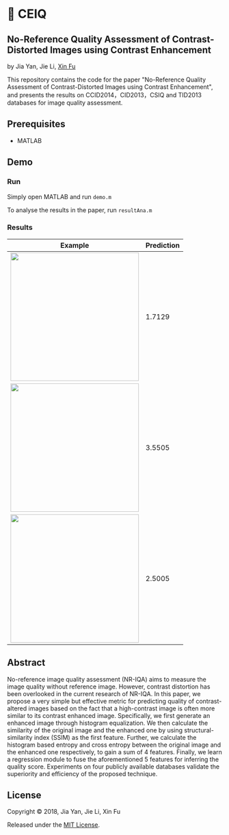 # :flower_playing_cards: CEIQ

## No-Reference Quality Assessment of Contrast-Distorted Images using Contrast Enhancement

by Jia Yan, Jie Li, [Xin Fu](https://github.com/mtobeiyf)

This repository contains the code for the paper "No-Reference Quality Assessment of Contrast-Distorted Images using Contrast Enhancement", and presents the results on CCID2014，CID2013，CSIQ and TID2013 databases for image quality assessment.

## Prerequisites

 - MATLAB

## Demo

### Run

Simply open MATLAB and run `demo.m`

To analyse the results in the paper, run `resultAna.m`

### Results


| Example | Prediction |
| --- | --- |
| <img src="https://raw.githubusercontent.com/mtobeiyf/CEIQ/master/images/1.png" width="300"/> | 1.7129 |
| <img src="https://raw.githubusercontent.com/mtobeiyf/CEIQ/master/images/2.png" width="300"/> | 3.5505 |
| <img src="https://raw.githubusercontent.com/mtobeiyf/CEIQ/master/images/3.png" width="300"/> | 2.5005 |


## Abstract

> 
No-reference image quality assessment (NR-IQA) aims to measure the image quality without reference image. However, contrast distortion has been overlooked in the current research of NR-IQA. In this paper, we propose a very simple but effective metric for predicting quality of contrast-altered images based on the fact that a high-contrast image is often more similar to its contrast enhanced image. Specifically, we first generate an enhanced image through histogram equalization. We then calculate the similarity of the original image and the enhanced one by using structural-similarity  index (SSIM) as the first feature. Further, we calculate the histogram based entropy and cross entropy between the original image and the enhanced one respectively, to gain a sum of 4 features. Finally, we learn a regression module to fuse the aforementioned 5 features for inferring the quality score. Experiments on four publicly available databases validate the superiority and efficiency of the proposed technique.


## License

Copyright © 2018, Jia Yan, Jie Li, Xin Fu

Released under the [MIT License](https://opensource.org/licenses/MIT).
